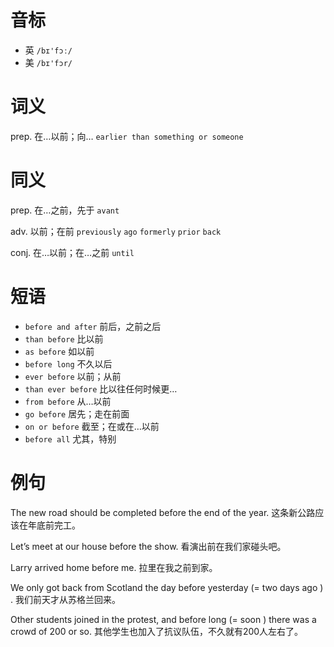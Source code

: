 # 音标

- 英 `/bɪ'fɔː/`
- 美 `/bɪ'fɔr/`

# 词义

prep. 在…以前；向…
`earlier than something or someone`

# 同义

prep. 在…之前，先于
`avant`

adv. 以前；在前
`previously` `ago` `formerly` `prior` `back`

conj. 在…以前；在…之前
`until`

# 短语

- `before and after` 前后，之前之后
- `than before` 比以前
- `as before` 如以前
- `before long` 不久以后
- `ever before` 以前；从前
- `than ever before` 比以往任何时候更…
- `from before` 从…以前
- `go before` 居先；走在前面
- `on or before` 截至；在或在…以前
- `before all` 尤其，特别

# 例句

The new road should be completed before the end of the year.
这条新公路应该在年底前完工。

Let’s meet at our house before the show.
看演出前在我们家碰头吧。

Larry arrived home before me.
拉里在我之前到家。

We only got back from Scotland the day before yesterday (=  two days ago  ) .
我们前天才从苏格兰回来。

Other students joined in the protest, and before long (=  soon  ) there was a crowd of 200 or so.
其他学生也加入了抗议队伍，不久就有200人左右了。


